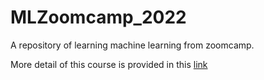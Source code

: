 # MLZoomcamp_2022
A repository of learning machine learning from zoomcamp.

More detail of this course is provided in this [link](https://github.com/alexeygrigorev/mlbookcamp-code/tree/master/course-zoomcamp)
